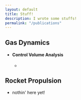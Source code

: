```yaml
---
layout: default
title: Stuff!
description: I wrote some stuffs!
permalink: "/publications"
---
```


## Gas Dynamics
- #### Control Volume Analysis

  -

## Rocket Propulsion
- nothin' here yet!
